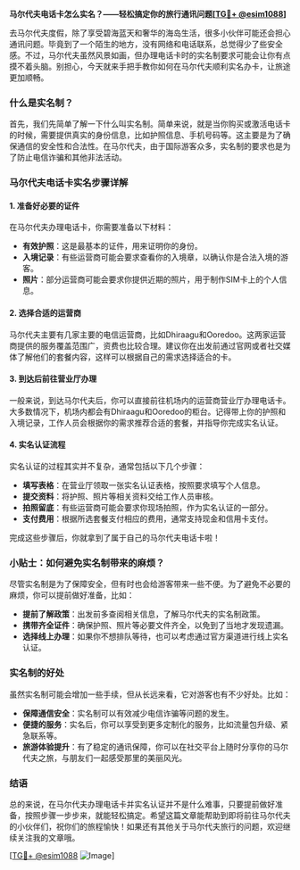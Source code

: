 **马尔代夫电话卡怎么实名？——轻松搞定你的旅行通讯问题[[TG💪+ @esim1088](https://t.me/s/esim1088)]**

去马尔代夫度假，除了享受碧海蓝天和奢华的海岛生活，很多小伙伴可能还会担心通讯问题。毕竟到了一个陌生的地方，没有网络和电话联系，总觉得少了些安全感。不过，马尔代夫虽然风景如画，但办理电话卡时的实名制要求可能会让你有点摸不着头脑。别担心，今天就来手把手教你如何在马尔代夫顺利实名办卡，让旅途更加顺畅。

### 什么是实名制？

首先，我们先简单了解一下什么叫实名制。简单来说，就是当你购买或激活电话卡的时候，需要提供真实的身份信息，比如护照信息、手机号码等。这主要是为了确保通信的安全性和合法性。在马尔代夫，由于国际游客众多，实名制的要求也是为了防止电信诈骗和其他非法活动。

### 马尔代夫电话卡实名步骤详解

#### 1. 准备好必要的证件

在马尔代夫办理电话卡，你需要准备以下材料：

- **有效护照**：这是最基本的证件，用来证明你的身份。
- **入境记录**：有些运营商可能会要求查看你的入境章，以确认你是合法入境的游客。
- **照片**：部分运营商可能会要求你提供近期的照片，用于制作SIM卡上的个人信息。

#### 2. 选择合适的运营商

马尔代夫主要有几家主要的电信运营商，比如Dhiraagu和Ooredoo。这两家运营商提供的服务覆盖范围广，资费也比较合理。建议你在出发前通过官网或者社交媒体了解他们的套餐内容，这样可以根据自己的需求选择适合的卡。

#### 3. 到达后前往营业厅办理

一般来说，到达马尔代夫后，你可以直接前往机场内的运营商营业厅办理电话卡。大多数情况下，机场内都会有Dhiraagu和Ooredoo的柜台。记得带上你的护照和入境记录，工作人员会根据你的需求推荐合适的套餐，并指导你完成实名认证。

#### 4. 实名认证流程

实名认证的过程其实并不复杂，通常包括以下几个步骤：

- **填写表格**：在营业厅领取一张实名认证表格，按照要求填写个人信息。
- **提交资料**：将护照、照片等相关资料交给工作人员审核。
- **拍照留底**：有些运营商可能会要求你现场拍照，作为实名认证的一部分。
- **支付费用**：根据所选套餐支付相应的费用，通常支持现金和信用卡支付。

完成这些步骤后，你就拿到了属于自己的马尔代夫电话卡啦！

### 小贴士：如何避免实名制带来的麻烦？

尽管实名制是为了保障安全，但有时也会给游客带来一些不便。为了避免不必要的麻烦，你可以提前做好准备，比如：

- **提前了解政策**：出发前多查阅相关信息，了解马尔代夫的实名制政策。
- **携带齐全证件**：确保护照、照片等必要文件齐全，以免到了当地才发现遗漏。
- **选择线上办理**：如果你不想排队等待，也可以考虑通过官方渠道进行线上实名认证。

### 实名制的好处

虽然实名制可能会增加一些手续，但从长远来看，它对游客也有不少好处。比如：

- **保障通信安全**：实名制可以有效减少电信诈骗等问题的发生。
- **便捷的服务**：实名后，你可以享受到更多定制化的服务，比如流量包升级、紧急联系等。
- **旅游体验提升**：有了稳定的通讯保障，你可以在社交平台上随时分享你的马尔代夫之旅，与朋友们一起感受那里的美丽风光。

### 结语

总的来说，在马尔代夫办理电话卡并实名认证并不是什么难事，只要提前做好准备，按照步骤一步步来，就能轻松搞定。希望这篇文章能帮助到即将前往马尔代夫的小伙伴们，祝你们的旅程愉快！如果还有其他关于马尔代夫旅行的问题，欢迎继续关注我的文章哦。

[[TG💪+ @esim1088](https://t.me/s/esim1088) ![Image](https://i.postimg.cc/4NQfJmqS/Snipaste-2025-05-13-00-14-12.png)]